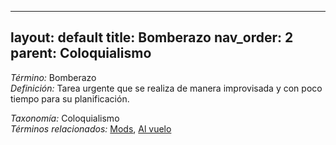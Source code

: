 
---
layout: default
title: Bomberazo
nav_order: 2
parent: Coloquialismo
---

*Término:* Bomberazo  
*Definición:* Tarea urgente que se realiza de manera improvisada y con poco tiempo para su planificación.

*Taxonomía:* Coloquialismo  
*Términos relacionados:* [Mods](https://maleniski.github.io/diccionario-angl-tec-mx/docs/alfabeticamente/M/mods/), [Al vuelo](https://maleniski.github.io/diccionario-angl-tec-mx/docs/alfabeticamente/A/al-vuelo/)
